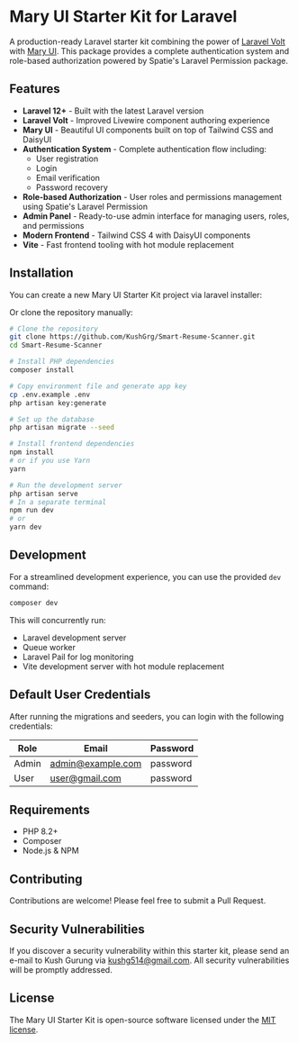 # Mary UI Starter Kit for Laravel


A production-ready Laravel starter kit combining the power of [Laravel Volt](https://livewire.laravel.com/docs/volt) with [Mary UI](https://github.com/robsontenorio/mary). This package provides a complete authentication system and role-based authorization powered by Spatie's Laravel Permission package.

## Features

- **Laravel 12+** - Built with the latest Laravel version
- **Laravel Volt** - Improved Livewire component authoring experience
- **Mary UI** - Beautiful UI components built on top of Tailwind CSS and DaisyUI
- **Authentication System** - Complete authentication flow including:
  - User registration
  - Login
  - Email verification
  - Password recovery
- **Role-based Authorization** - User roles and permissions management using Spatie's Laravel Permission
- **Admin Panel** - Ready-to-use admin interface for managing users, roles, and permissions
- **Modern Frontend** - Tailwind CSS 4 with DaisyUI components
- **Vite** - Fast frontend tooling with hot module replacement

## Installation

You can create a new Mary UI Starter Kit project via laravel installer:

Or clone the repository manually:

```bash
# Clone the repository
git clone https://github.com/KushGrg/Smart-Resume-Scanner.git
cd Smart-Resume-Scanner

# Install PHP dependencies
composer install

# Copy environment file and generate app key
cp .env.example .env
php artisan key:generate

# Set up the database
php artisan migrate --seed

# Install frontend dependencies
npm install
# or if you use Yarn
yarn

# Run the development server
php artisan serve
# In a separate terminal
npm run dev
# or
yarn dev
```

## Development

For a streamlined development experience, you can use the provided `dev` command:

```bash
composer dev
```

This will concurrently run:

- Laravel development server
- Queue worker
- Laravel Pail for log monitoring
- Vite development server with hot module replacement

## Default User Credentials

After running the migrations and seeders, you can login with the following credentials:

| Role  | Email             | Password |
|-------|-------------------|----------|
| Admin | admin@example.com | password |
| User  | user@gmail.com  | password |

## Requirements

- PHP 8.2+
- Composer
- Node.js & NPM

## Contributing

Contributions are welcome! Please feel free to submit a Pull Request.

## Security Vulnerabilities

If you discover a security vulnerability within this starter kit, please send an e-mail to Kush Gurung via [kushg514@gmail.com](mailto:). All security vulnerabilities will be promptly addressed.

## License

The Mary UI Starter Kit is open-source software licensed under the [MIT license](https://raw.githubusercontent.com/KushGrg/Smart-Resume-Scanner/refs/heads/main/LICENSE).
